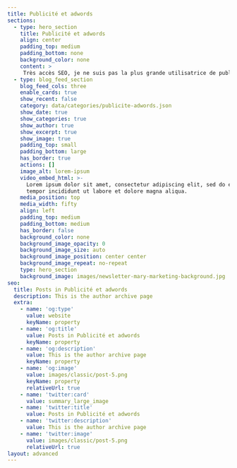 ```yaml
---
title: Publicité et adwords
sections:
  - type: hero_section
    title: Publicité et adwords
    align: center
    padding_top: medium
    padding_bottom: none
    background_color: none
    content: >
     Très accès SEO, je ne suis pas la plus grande utilisatrice de publicité adwords. Cependant comme dans tout business, il est important de ne pas «\_mettre tous ces œufs dans le même panier\_». Le SEA doit être considéré dans votre stratégie d’acquisition de trafic. Dans le cas où vous votre positionnement en référencement naturel est impacté sur le moteur de recherche, vos campagnes adwords vous assurerons un minimum de visiteur pour continuer vos activités. De plus selon la configuration et les caractéristiques de votre entreprise, les publicités en ligne peuvent être un allier de taille si elles sont est utilisé intelligemment.\n\nJe vous parlerais ici de Google Adwords et de la publicité sur le moteur de recherche Google. La publicité Display est très intéressante si vous gérez un ecommerce. Elle sera un élément clé de votre stratégie de retargetting. L’objectif étant de convertir les prospects ayant déjà visité votre boutique en ligne.\n\nLors du lancement d’une stratégie d’Inbound marketing, l’adwords peut être un accélérateur.  \n\nSi vous avez pour ambition de développer une nouvelle activité (Lancement d’un produit, d’une startup ou d’une stratégie SEO par exemple), le SEA peut vous être utiles en phase d’étude pour analyser le marché.
  - type: blog_feed_section
    blog_feed_cols: three
    enable_cards: true
    show_recent: false
    category: data/categories/publicite-adwords.json
    show_date: true
    show_categories: true
    show_author: true
    show_excerpt: true
    show_image: true
    padding_top: small
    padding_bottom: large
    has_border: true     
    actions: []
    image_alt: lorem-ipsum
    video_embed_html: >-
      Lorem ipsum dolor sit amet, consectetur adipiscing elit, sed do eiusmod
      tempor incididunt ut labore et dolore magna aliqua.
    media_position: top
    media_width: fifty
    align: left
    padding_top: medium
    padding_bottom: medium
    has_border: false
    background_color: none
    background_image_opacity: 0
    background_image_size: auto
    background_image_position: center center
    background_image_repeat: no-repeat
    type: hero_section
    background_image: images/newsletter-mary-marketing-background.jpg
seo:
  title: Posts in Publicité et adwords
  description: This is the author archive page
  extra:
    - name: 'og:type'
      value: website
      keyName: property
    - name: 'og:title'
      value: Posts in Publicité et adwords
      keyName: property
    - name: 'og:description'
      value: This is the author archive page
      keyName: property
    - name: 'og:image'
      value: images/classic/post-5.png
      keyName: property
      relativeUrl: true
    - name: 'twitter:card'
      value: summary_large_image
    - name: 'twitter:title'
      value: Posts in Publicité et adwords
    - name: 'twitter:description'
      value: This is the author archive page
    - name: 'twitter:image'
      value: images/classic/post-5.png
      relativeUrl: true
layout: advanced
---
```

